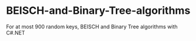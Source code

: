 # BEISCH-and-Binary-Tree-algorithms
For at most 900 random keys, BEISCH and Binary Tree algorithms with C#.NET
